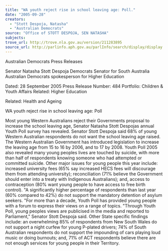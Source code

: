 ```yaml
---
title: "WA youth reject rise in school leaving age: Poll."
date: "2005-09-28"
creators:
  - "Stott Despoja, Natasha"
  - "Australian Democrats"
source: "Office of STOTT DESPOJA, SEN NATASHA"
subjects:
trove_url: http://trove.nla.gov.au/version/211283895
source_url: http://parlinfo.aph.gov.au/parlInfo/search/display/display.w3p;query=Id%3A%22media/pressrel/JGGH6%22
---
```


 Australian Democrats  Press Releases

 Senator Natasha Stott Despoja Democrats Senator for South Australia Australian Democrats spokesperson for Higher  Education

 Dated: 28 September 2005 Press Release Number: 484 Portfolio: Children & Youth Affairs Related: Higher Education

 Related: Health and Ageing

 WA youth reject rise in school leaving age: Poll

 Most young Western Australians reject their Governments proposal to increase the  school leaving age, Senator Natasha Stott Despojas annual Youth Poll survey has  revealed. Senator Stott Despoja said 68% of young Western Australian respondents do not  want the school leaving age raised. The Western Australian Government has introduced legislation to increase the  leaving age from 15 to 16 by 2006, and to 17 by 2008. Youth Poll 2005 also revealed many young peoples lives are touched by suicide, with  more than half of respondents knowing someone who had attempted or committed  suicide. Other major issues for young people this year include: increased university fees  (65% say increased HECS fees will discourage them from attending university);  reconciliation (71% believe the Government should enter into a treaty with  Indigenous Australians); and, access to contraception (80% want young people to  have access to free birth control).  "A significantly higher percentage of respondents than last year (60% compared to  42%) do not support the mandatory detention of asylum seekers.  "For more than a decade, Youth Poll has provided young people with a forum to  express their views on a range of topics.  "Through Youth Poll, young peoples views are publicised in the media and reported  to Parliament," Senator Stott Despoja said. Other State specific findings include: an overwhelming 85% of respondents from  New South Wales do not support a night curfew for young P-plated drivers; 74% of  South Australian respondents do not support the impounding of cars playing loud  music or doing burnouts; and, 71% of ACT respondents believe there are not enough  services for young people in their Territory.

